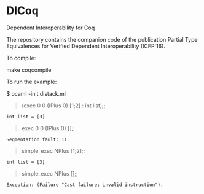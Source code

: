 
# DICoq
Dependent Interoperability for Coq

The repository contains the companion code of the publication
Partial Type Equivalences for Verified Dependent Interoperability (ICFP'16).


To compile:

   make coqcompile

To run the example:

$ ocaml -init distack.ml

> (exec 0 0 (IPlus 0) [1;2] : int list);;

	int list = [3]

> exec 0 0 (IPlus 0) [];;

	Segmentation fault: 11 

> simple_exec NPlus [1;2];;

	int list = [3]

> simple_exec NPlus [];;

	Exception: (Failure "Cast failure: invalid instruction").   
